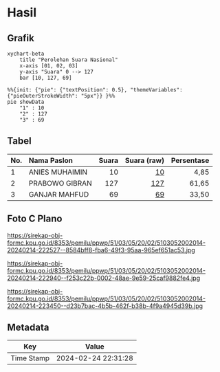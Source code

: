 # Hasil

## Grafik

```mermaid
xychart-beta
    title "Perolehan Suara Nasional"
    x-axis [01, 02, 03]
    y-axis "Suara" 0 --> 127
    bar [10, 127, 69]
```

```mermaid
%%{init: {"pie": {"textPosition": 0.5}, "themeVariables": {"pieOuterStrokeWidth": "5px"}} }%%
pie showData
    "1" : 10
    "2" : 127
    "3" : 69
```

## Tabel

| No. | Nama Paslon    | Suara | Suara (raw) | Persentase |
|:--- |:-------------- | -----:| -----------:| ----------:|
| 1   | ANIES MUHAIMIN | 10    | [10][p-1]   | 4,85       |
| 2   | PRABOWO GIBRAN | 127   | [127][p-2]  | 61,65      |
| 3   | GANJAR MAHFUD  | 69    | [69][p-3]   | 33,50      |


[p-1]: https://github.com/gigit-pemilu/pemilu-2024/blob/main/pilpres/hitung-suara/sub/51-bali/sub/03-badung/sub/05-kuta-selatan/sub/2002-ungasan/sub/014-tps/sub/paslon-1.txt
[p-2]: https://github.com/gigit-pemilu/pemilu-2024/blob/main/pilpres/hitung-suara/sub/51-bali/sub/03-badung/sub/05-kuta-selatan/sub/2002-ungasan/sub/014-tps/sub/paslon-2.txt
[p-3]: https://github.com/gigit-pemilu/pemilu-2024/blob/main/pilpres/hitung-suara/sub/51-bali/sub/03-badung/sub/05-kuta-selatan/sub/2002-ungasan/sub/014-tps/sub/paslon-3.txt

## Foto C Plano

https://sirekap-obj-formc.kpu.go.id/8353/pemilu/ppwp/51/03/05/20/02/5103052002014-20240214-222527--8584bff8-fba6-49f3-95aa-965ef651ac53.jpg

https://sirekap-obj-formc.kpu.go.id/8353/pemilu/ppwp/51/03/05/20/02/5103052002014-20240214-222940--f253c22b-0002-48ae-9e59-25caf9882fe4.jpg

https://sirekap-obj-formc.kpu.go.id/8353/pemilu/ppwp/51/03/05/20/02/5103052002014-20240214-223450--d23b7bac-4b5b-462f-b38b-4f9a4945d39b.jpg


## Metadata

| Key        | Value               |
| ---------- | ------------------- |
| Time Stamp | 2024-02-24 22:31:28 |



